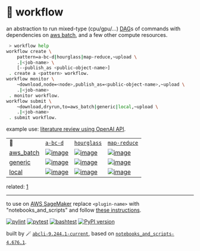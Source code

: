 # 📜 workflow

an abstraction to run mixed-type (cpu/gpu/...) [DAG](https://networkx.org/documentation/stable/reference/classes/digraph.html)s of commands with dependencies on [aws batch](https://aws.amazon.com/batch/), and a few other compute resources.

```bash
 > workflow help
workflow create \
	pattern=a-bc-d|hourglass|map-reduce,~upload \
	.|<job-name> \
	[--publish_as <public-object-name>]
 . create a <pattern> workflow.
workflow monitor \
	~download,node=<node>,publish_as=<public-object-name>,~upload \
	.|<job-name>
 . monitor workflow.
workflow submit \
	~download,dryrun,to=aws_batch|generic|local,~upload \
	.|<job-name>
 . submit workflow.
```

example use: [literature review using OpenAI API](https://github.com/kamangir/openai-commands/tree/main/openai_commands/literature_review).

|   |   |   |   |
| --- | --- | --- | --- |
| 📜 | [`a-bc-d`](./patterns/a-bc-d.dot) | [`hourglass`](./patterns/hourglass.dot) | [`map-reduce`](./patterns/map-reduce.dot) |
| [aws_batch](./runners/aws_batch.py) | [![image](https://kamangir-public.s3.ca-central-1.amazonaws.com/aws_batch-a-bc-d/workflow.gif?raw=true&random=3roRsmEciV7ndsqQ)](https://kamangir-public.s3.ca-central-1.amazonaws.com/aws_batch-a-bc-d/workflow.gif?raw=true&random=3roRsmEciV7ndsqQ) | [![image](https://kamangir-public.s3.ca-central-1.amazonaws.com/aws_batch-hourglass/workflow.gif?raw=true&random=yeCLzyzEgxUt0ywE)](https://kamangir-public.s3.ca-central-1.amazonaws.com/aws_batch-hourglass/workflow.gif?raw=true&random=yeCLzyzEgxUt0ywE) | [![image](https://kamangir-public.s3.ca-central-1.amazonaws.com/aws_batch-map-reduce/workflow.gif?raw=true&random=UZLwkCDV0YH1vY8c)](https://kamangir-public.s3.ca-central-1.amazonaws.com/aws_batch-map-reduce/workflow.gif?raw=true&random=UZLwkCDV0YH1vY8c) |
| [generic](./runners/generic.py) | [![image](https://kamangir-public.s3.ca-central-1.amazonaws.com/generic-a-bc-d/workflow.gif?raw=true&random=JePxLudPKcb6294J)](https://kamangir-public.s3.ca-central-1.amazonaws.com/generic-a-bc-d/workflow.gif?raw=true&random=JePxLudPKcb6294J) | [![image](https://kamangir-public.s3.ca-central-1.amazonaws.com/generic-hourglass/workflow.gif?raw=true&random=V6q8rRY8i2fq5E9a)](https://kamangir-public.s3.ca-central-1.amazonaws.com/generic-hourglass/workflow.gif?raw=true&random=V6q8rRY8i2fq5E9a) | [![image](https://kamangir-public.s3.ca-central-1.amazonaws.com/generic-map-reduce/workflow.gif?raw=true&random=YdLeMgzn824xW136)](https://kamangir-public.s3.ca-central-1.amazonaws.com/generic-map-reduce/workflow.gif?raw=true&random=YdLeMgzn824xW136) |
| [local](./runners/local.py) | [![image](https://kamangir-public.s3.ca-central-1.amazonaws.com/local-a-bc-d/workflow.gif?raw=true&random=aQYKloPBBlcbW7v3)](https://kamangir-public.s3.ca-central-1.amazonaws.com/local-a-bc-d/workflow.gif?raw=true&random=aQYKloPBBlcbW7v3) | [![image](https://kamangir-public.s3.ca-central-1.amazonaws.com/local-hourglass/workflow.gif?raw=true&random=nXrzRaivTjKAGrgQ)](https://kamangir-public.s3.ca-central-1.amazonaws.com/local-hourglass/workflow.gif?raw=true&random=nXrzRaivTjKAGrgQ) | [![image](https://kamangir-public.s3.ca-central-1.amazonaws.com/local-map-reduce/workflow.gif?raw=true&random=xbGUr3PKE6btS56E)](https://kamangir-public.s3.ca-central-1.amazonaws.com/local-map-reduce/workflow.gif?raw=true&random=xbGUr3PKE6btS56E) |

related: [1](https://arash-kamangir.medium.com/%EF%B8%8F-openai-experiments-54-e49117dc69ef)

---

to use on [AWS SageMaker](https://aws.amazon.com/sagemaker/) replace `<plugin-name>` with "notebooks_and_scripts" and follow [these instructions](https://github.com/kamangir/notebooks-and-scripts/blob/main/SageMaker.md).

[![pylint](https://github.com/kamangir/notebooks-and-scripts/actions/workflows/pylint.yml/badge.svg)](https://github.com/kamangir/notebooks-and-scripts/actions/workflows/pylint.yml) [![pytest](https://github.com/kamangir/notebooks-and-scripts/actions/workflows/pytest.yml/badge.svg)](https://github.com/kamangir/notebooks-and-scripts/actions/workflows/pytest.yml) [![bashtest](https://github.com/kamangir/notebooks-and-scripts/actions/workflows/bashtest.yml/badge.svg)](https://github.com/kamangir/notebooks-and-scripts/actions/workflows/bashtest.yml) [![PyPI version](https://img.shields.io/pypi/v/notebooks-and-scripts.svg)](https://pypi.org/project/notebooks-and-scripts/)

built by 🪄 [`abcli-9.244.1-current`](https://github.com/kamangir/awesome-bash-cli), based on [`notebooks_and_scripts-4.676.1`](https://github.com/kamangir/notebooks-and-scripts).
